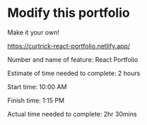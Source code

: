 # Modify this portfolio

Make it your own! 

https://curtrick-react-portfolio.netlify.app/ 

Number and name of feature: React Portfolio

Estimate of time needed to complete: 2 hours

Start time: 10:00 AM

Finish time: 1:15 PM

Actual time needed to complete: 2hr 30mins